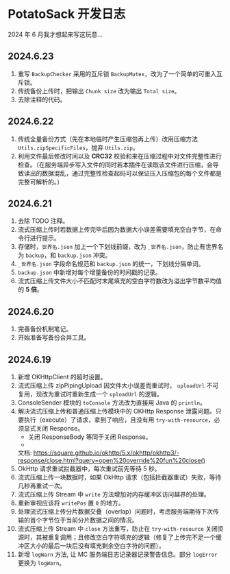 # PotatoSack 开发日志

2024 年 6 月我才想起来写这玩意...

## 2024.6.23

1. 重写 `BackupChecker` 采用的互斥锁 `BackupMutex`，改为了一个简单的可重入互斥锁。
2. 传统备份上传时，把输出 `Chunk size` 改为输出 `Total size`。
3. 去除注释的代码。

## 2024.6.22

1. 传统全量备份方式（先在本地临时产生压缩包再上传）改用压缩方法 `Utils.zipSpecificFiles`，抛弃 `Utils.zip`。
2. 利用文件最后修改时间以及 **CRC32** 校验和来在压缩过程中对文件完整性进行检查。（在服务端异步写入文件的同时若本插件在读取该文件进行压缩，会导致读出的数据混乱，通过完整性检查起码可以保证压入压缩包的每个文件都是完整可解析的。）

## 2024.6.21

1. 去除 TODO 注释。
2. 流式压缩上传时若数据上传完毕后因为数据大小误差需要填充空白字节，在命令行进行提示。
3. 存储时，`世界名.json` 加上一个下划线前缀，改为 `_世界名.json`，防止有世界名为 `backup`，和 `backup.json` 冲突。
4. `_世界名.json` 字段命名规范和 `backup.json` 的统一，下划线分隔单词。
5. `backup.json` 中新增对每个增量备份的时间戳的记录。
6. 流式压缩上传文件大小不匹配时末尾填充的空白字符数改为溢出字节数平均值的 **5 倍**。

## 2024.6.20

1. 完善备份机制笔记。
2. 开始准备写备份合并工具。

## 2024.6.19

1. 新增 OKHttpClient 的超时设置。
2. 流式压缩上传 zipPipingUpload 因文件大小误差而重试时， `uploadUrl` 不可复用，现改为重试时重新生成一个 `uploadUrl` 的逻辑。
3. ConsoleSender 模块的 `toConsole` 方法改为直接用 Java 的 `println`。
4. 解决流式压缩上传和普通压缩上传模块中的 OKHttp Response
   泄露问题。只要执行（execute）了请求，拿到了响应，且没有用 `try-with-resource`，必须显式关闭 Response。
    - 关闭 ResponseBody 等同于关闭 Response。
    -
    文档: https://square.github.io/okhttp/5.x/okhttp/okhttp3/-response/close.html?query=open%20override%20fun%20close()
5. OkHttp 请求重试拦截器中，每次重试前先等待 5 秒。
6. 流式压缩上传一块数据时，如果 OkHttp 请求（包括拦截器重试）失败，等待几秒再重试一次。
7. 流式压缩上传 Stream 中 `write` 方法增加对内存缓冲区访问越界的处理。
8. 重新审视应该将 `writePos` 置 `0` 的地方。
9. 处理流式压缩上传分片数据交叠（overlap）问题时，考虑服务端期待下次传输的首个字节位于当前分片数据之间的情况。
10. 流式压缩上传 Stream 中 `close` 方法重写，防止在 `try-with-resource`
    关闭资源时，其被重复调用；且修改空白字符填充的逻辑（修复了上传完不足一个缓冲区大小的最后一块后没有填充剩余空白字符的问题）。
11. 新增 `logWarn` 方法, 让 MC 服务端日志记录器记录警告信息。部分 `logError` 更换为 `logWarn`。  
